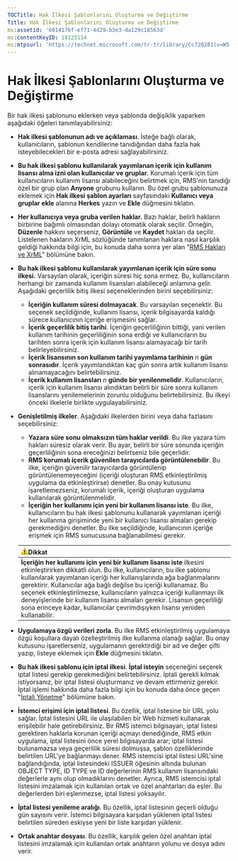 ```yaml
---
TOCTitle: Hak İlkesi Şablonlarını Oluşturma ve Değiştirme
Title: Hak İlkesi Şablonlarını Oluşturma ve Değiştirme
ms:assetid: '6014176f-ef71-4d29-b3e3-da129c18563d'
ms:contentKeyID: 18125114
ms:mtpsurl: 'https://technet.microsoft.com/tr-tr/library/Cc720281(v=WS.10)'
---
```


Hak İlkesi Şablonlarını Oluşturma ve Değiştirme
===============================================

Bir hak ilkesi şablonunu eklerken veya şablonda değişiklik yaparken aşağıdaki öğeleri tanımlayabilirsiniz:

-   **Hak ilkesi şablonunun adı ve açıklaması**. İsteğe bağlı olarak, kullanıcıların, şablonun kendilerine tanıdığından daha fazla hak isteyebilecekleri bir e-posta adresi sağlayabilirsiniz.
-   **Bu hak ilkesi şablonu kullanılarak yayımlanan içerik için kullanım lisansı alma izni olan kullanıcılar ve gruplar.** Korumalı içerik için tüm kullanıcıların kullanım lisansı alabileceğini belirtmek için, RMS'nin tanıdığı özel bir grup olan **Anyone** grubunu kullanın. Bu özel grubu şablonunuza eklemek için **Hak ilkesi şablon ayarları** sayfasındaki **Kullanıcı veya gruplar ekle** alanına **Herkes** yazın ve **Ekle** düğmesini tıklatın.
-   **Her kullanıcıya veya gruba verilen haklar.** Bazı haklar, belirli hakların birbirine bağımlı olmasından dolayı otomatik olarak seçilir. Örneğin, **Düzenle** hakkını seçerseniz, **Görüntüle** ve **Kaydet** hakları da seçilir. Listelenen hakların XrML sözlüğünde tanımlanan haklara nasıl karşılık geldiği hakkında bilgi için, bu konuda daha sonra yer alan "[RMS Hakları ve XrML](https://technet.microsoft.com/7eb5cdd1-cd48-4b2b-96b6-fc74f7b42e7f)" bölümüne bakın.
-   **Bu hak ilkesi şablonu kullanılarak yayımlanan içerik için süre sonu ilkesi.** Varsayılan olarak, içeriğin süresi hiç sona ermez. Bu, kullanıcıların herhangi bir zamanda kullanım lisansları alabileceği anlamına gelir. Aşağıdaki geçerlilik bitiş ilkesi seçeneklerinden birini seçebilirsiniz:
    -   **İçeriğin kullanım süresi dolmayacak**. Bu varsayılan seçenektir. Bu seçenek seçildiğinde, kullanım lisansı, içerik bilgisayarda kaldığı sürece kullanıcının içeriğe erişmesini sağlar.
    -   **İçerik geçerlilik bitiş tarihi**. İçeriğin geçerliliğinin bittiği, yani verilen kullanım tarihinin geçerliliğinin sona erdiği ve kullanıcıların bu tarihten sonra içerik için kullanım lisansı alamayacağı bir tarih belirleyebilirsiniz.
    -   **İçerik lisansının son kullanım tarihi yayımlama tarihinin** *n* **gün sonrasıdır**. İçerik yayımlandıktan kaç gün sonra artık kullanım lisansı alınamayacağını belirtebilirsiniz.
    -   **İçerik kullanım lisansları** *n* **günde bir yenilenmelidir**. Kullanıcıların, içerik için kullanım lisansı alındıktan belirli bir süre sonra kullanım lisanslarını yenilemelerinin zorunlu olduğunu belirtebilirsiniz. Bu ilkeyi önceki ilkelerle birlikte uygulayabilirsiniz.
-   **Genişletilmiş ilkeler**. Aşağıdaki ilkelerden birini veya daha fazlasını seçebilirsiniz:
    -   **Yazara süre sonu olmaksızın tüm haklar verildi**. Bu ilke yazara tüm hakları süresiz olarak verir. Bu ayar, belirli bir süre sonunda içeriğin geçerliliğinin sona ereceğinizi belirtseniz bile geçerlidir.
    -   **RMS korumalı içerik güvenilen tarayıcılarda görüntülenebilir**. Bu ilke, içeriğin güvenilir tarayıcılarda görüntülenip görüntülenemeyeceğini (içeriği oluşturan RMS etkinleştirilmiş uygulama da etkinleştirirse) denetler. Bu onay kutusunu işaretlemezseniz, korumalı içerik, içeriği oluşturan uygulama kullanılarak görüntülenmelidir.
    -   **İçeriğin her kullanımı için yeni bir kullanım lisansı iste**. Bu ilke, kullanıcıların bu hak ilkesi şablonunu kullanarak yayımlanan içeriği her kullanma girişiminde yeni bir kullanıcı lisansı almaları gerekip gerekmediğini denetler. Bu ilke seçildiğinde, kullanıcının içeriğe erişmek için RMS sunucusuna bağlanabilmesi gerekir.

    | ![](images/Cc720281.Caution(WS.10).gif)Dikkat                                                                                                                                                                                                                                                                                                                                                                                                                                                        |
    |-----------------------------------------------------------------------------------------------------------------------------------------------------------------------------------------------------------------------------------------------------------------------------------------------------------------------------------------------------------------------------------------------------------------------------------------------------------------------------------------------------------------------------------|
    | **İçeriğin her kullanımı için yeni bir kullanım lisansı iste** ilkesini etkinleştirirken dikkatli olun. Bu ilke, kullanıcıların, bu ilke şablonu kullanılarak yayımlanan içeriği her kullanışlarında ağa bağlanmalarını gerektirir. Kullanıcılar ağa bağlı değilse bu içeriği kullanamaz. Bu seçenek etkinleştirilmezse, kullanıcıların yalnızca içeriği kullanmayı ilk deneyişlerinde bir kullanım lisansı almaları gerekir. Lisansın geçerliliği sona erinceye kadar, kullanıcılar çevrimdışıyken lisansı yeniden kullanabilir. |

-   **Uygulamaya özgü verileri zorla**. Bu ilke RMS etkinleştirilmiş uygulamaya özgü koşullara dayalı özelleştirilmiş ilke kullanma olanağı sağlar. Bu onay kutusunu işaretlerseniz, uygulamanın gerektirdiği bir ad ve değer çifti yazıp, listeye eklemek için **Ekle** düğmesini tıklatın.
-   **Bu hak ilkesi şablonu için iptal ilkesi**. **İptal isteyin** seçeneğini seçerek iptal listesi gerekip gerekmediğini belirtebilirsiniz. İptali gerekli kılmak istiyorsanız, bir iptal listesi oluşturmanız ve devam ettirmeniz gerekir. İptal işlemi hakkında daha fazla bilgi için bu konuda daha önce geçen "[İptali Yönetme](https://technet.microsoft.com/df732a7d-1fb0-4845-87ca-fab4bc5f98a0)" bölümüne bakın.
-   **İstemci erişimi için iptal listesi**. Bu özellik, iptal listesine bir URL yolu sağlar. İptal listesini URL ile ulaşılabilen bir Web hizmeti kullanarak erişilebilir hale getirebilirsiniz. Bir RMS istemci bilgisayarı, iptal listesi gerektiren haklarla korunan içeriği açmayı denediğinde, RMS etkin uygulama, iptal listesini önce yerel bilgisayarda arar; iptal listesi bulunamazsa veya geçerlilik süresi dolmuşsa, şablon özelliklerinde belirtilen URL'ye bağlanmayı dener. RMS istemcisi iptal listesi URL'sine bağlandığında, iptal listesindeki ISSUER öğesinin altında bulunan OBJECT TYPE, ID TYPE ve ID değerlerinin RMS kullanım lisansındaki değerlerle aynı olup olmadıklarını denetler. Ayrıca, RMS istemcisi iptal listesini imzalamak için kullanılan ortak ve özel anahtarları da eşler. Bu değerlerden biri eşlenmezse, iptal listesi yoksayılır.
-   **İptal listesi yenileme aralığı**. Bu özellik, iptal listesinin geçerli olduğu gün sayısını verir. İstemci bilgisayara karşıdan yüklenen iptal listesi belirtilen süreden eskiyse yeni bir liste karşıdan yüklenir.
-   **Ortak anahtar dosyası**. Bu özellik, karşılık gelen özel anahtarı iptal listesini imzalamak için kullanılan ortak anahtarın yolunu ve dosya adını verir.
